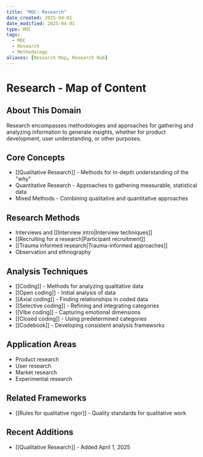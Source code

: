 ```yaml
---
title: "MOC: Research"
date_created: 2025-04-01
date_modified: 2025-04-01
type: MOC
tags:
  - MOC
  - Research
  - Methodology
aliases: [Research Map, Research Hub]
---
```


# Research - Map of Content

## About This Domain
Research encompasses methodologies and approaches for gathering and analyzing information to generate insights, whether for product development, user understanding, or other purposes.

## Core Concepts
- [[Qualitative Research]] - Methods for in-depth understanding of the "why"
- Quantitative Research - Approaches to gathering measurable, statistical data
- Mixed Methods - Combining qualitative and quantitative approaches

## Research Methods
- Interviews and [[Interview intro|Interview techniques]]
- [[Recruiting for a research|Participant recruitment]]
- [[Trauma informed research|Trauma-informed approaches]]
- Observation and ethnography

## Analysis Techniques
- [[Coding]] - Methods for analyzing qualitative data
- [[Open coding]] - Initial analysis of data
- [[Axial coding]] - Finding relationships in coded data
- [[Selective coding]] - Refining and integrating categories
- [[Vibe coding]] - Capturing emotional dimensions
- [[Closed coding]] - Using predetermined categories
- [[Codebook]] - Developing consistent analysis frameworks

## Application Areas
- Product research
- User research
- Market research
- Experimental research

## Related Frameworks
- [[Rules for qualitative rigor]] - Quality standards for qualitative work

## Recent Additions
- [[Qualitative Research]] - Added April 1, 2025
